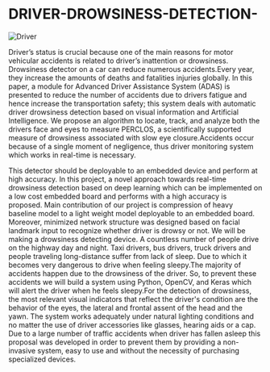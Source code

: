 # DRIVER-DROWSINESS-DETECTION-
![Driver](https://user-images.githubusercontent.com/114849354/224544620-282112d3-d1e4-4d5b-a6c5-13b5eca134b4.gif)


Driver’s status is crucial because one of the main reasons for motor vehicular accidents is related to driver’s inattention or drowsiness. Drowsiness detector on a car can reduce numerous accidents.Every year, they increase the amounts of deaths and fatalities injuries globally. In this paper, a module for Advanced Driver Assistance System (ADAS) is presented to reduce the number of accidents due to drivers fatigue and hence increase the transportation safety; this system deals with automatic driver drowsiness detection based on visual information and Artificial Intelligence. We propose an algorithm to locate, track, and analyze both the drivers face and eyes to measure PERCLOS, a scientifically supported measure of drowsiness associated with slow eye closure.Accidents occur because of a single moment of negligence, thus driver monitoring system which works in real-time is necessary. 

This detector should be deployable to an embedded device and perform at high accuracy. In this project, a novel approach towards real-time drowsiness detection based on deep learning which can be implemented on a low cost embedded board and performs with a high accuracy is proposed. Main contribution of our project is compression of heavy baseline model to a light weight model deployable to an embedded board. Moreover, minimized network structure was designed based on facial landmark input to recognize whether driver is drowsy or not. We will be making a drowsiness detecting device. A countless number of people drive on the highway day and night. Taxi drivers, bus drivers, truck drivers and people traveling long-distance suffer from lack of sleep. Due to which it becomes very dangerous to drive when feeling sleepy.The majority of accidents happen due to the drowsiness of the driver. So, to prevent these accidents we will build a system using Python, OpenCV, and Keras which will alert the driver when he feels sleepy.For the detection of drowsiness, the most relevant visual indicators that reflect the driver's condition are the behavior of the eyes, the lateral and frontal assent of the head and the yawn. The system works adequately under natural lighting conditions and no matter the use of driver accessories like glasses, hearing aids or a cap. Due to a large number of traffic accidents when driver has fallen asleep this proposal was developed in order to prevent them by providing a non-invasive system, easy to use and without the necessity of purchasing specialized devices. 

